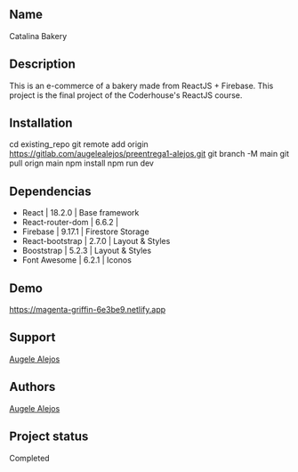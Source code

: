 ## Name
Catalina Bakery

## Description
This is an e-commerce of a bakery made from ReactJS + Firebase. This project is the final project of the Coderhouse's ReactJS course.

## Installation
cd existing_repo
git remote add origin https://gitlab.com/augelealejos/preentrega1-alejos.git
git branch -M main
git pull orign main
npm install
npm run dev

## Dependencias
- React            |  18.2.0 | Base framework
- React-router-dom |  6.6.2  | 
- Firebase         |  9.17.1 | Firestore Storage
- React-bootstrap  |  2.7.0  | Layout & Styles
- Booststrap       |  5.2.3  | Layout & Styles
- Font Awesome     |  6.2.1  | Iconos

## Demo
https://magenta-griffin-6e3be9.netlify.app

## Support
[Augele Alejos](https://www.linkedin.com/in/augelealejos/)

## Authors
[Augele Alejos](https://www.linkedin.com/in/augelealejos/)

## Project status
Completed
